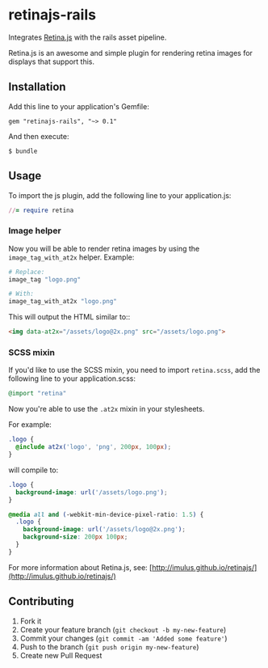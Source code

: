 # retinajs-rails

Integrates [Retina.js](http://imulus.github.io/retinajs/) with the rails asset pipeline.

Retina.js is an awesome and simple plugin for rendering retina images for displays that support this.

## Installation

Add this line to your application's Gemfile:

    gem "retinajs-rails", "~> 0.1"

And then execute:

    $ bundle

## Usage

To import the js plugin, add the following line to your application.js:

``` ruby
//= require retina
```

### Image helper

Now you will be able to render retina images by using the `image_tag_with_at2x` helper. Example:
```ruby
# Replace:
image_tag "logo.png"

# With:
image_tag_with_at2x "logo.png"
```

This will output the HTML similar to::
```html
<img data-at2x="/assets/logo@2x.png" src="/assets/logo.png">
```

### SCSS mixin

If you'd like to use the SCSS mixin, you need to import `retina.scss`, add the following line to your application.scss:

``` ruby
@import "retina"
```

Now you're able to use the `.at2x` mixin in your stylesheets.

For example:

```scss
.logo {
  @include at2x('logo', 'png', 200px, 100px);
}
```

will compile to:

```scss
.logo {
  background-image: url('/assets/logo.png');
}

@media all and (-webkit-min-device-pixel-ratio: 1.5) {
  .logo {
    background-image: url('/assets/logo@2x.png');
    background-size: 200px 100px;
  }
}
```

For more information about Retina.js, see:
[http://imulus.github.io/retinajs/](http://imulus.github.io/retinajs/)

## Contributing

1. Fork it
2. Create your feature branch (`git checkout -b my-new-feature`)
3. Commit your changes (`git commit -am 'Added some feature'`)
4. Push to the branch (`git push origin my-new-feature`)
5. Create new Pull Request
